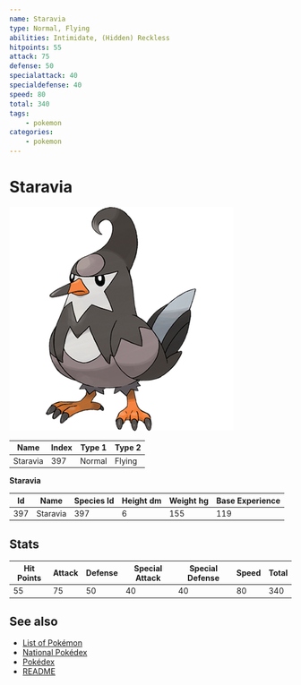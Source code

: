 ```yaml
---
name: Staravia
type: Normal, Flying
abilities: Intimidate, (Hidden) Reckless
hitpoints: 55
attack: 75
defense: 50
specialattack: 40
specialdefense: 40
speed: 80
total: 340
tags:
    - pokemon
categories:
    - pokemon
---
```


# Staravia


![Staravia](images/397.png)

| **Name** | **Index** | **Type 1** | **Type 2** |
|----|----|----|----|
| Staravia | 397 | Normal | Flying  |

**Staravia** 




| **Id** | **Name** | **Species Id** | **Height dm** | **Weight hg** | **Base Experience** |
|--------|----------|----------------|------------|------------|---------------------|
| 397 | Staravia | 397 | 6 | 155 | 119 |



## Stats

| **Hit Points** | **Attack** | **Defense** | **Special Attack** | **Special Defense** | **Speed** | **Total** |
|----------------|------------|-------------|--------------------|---------------------|-----------|-----------|
| 55 | 75 | 50 | 40 | 40 | 80 | 340 |

## See also

- [List of Pokémon](../pokemon.md)
- [National Pokédex](../national_pokedex.md)
- [Pokédex](../pokedex.md)
- [README](../README.md)
